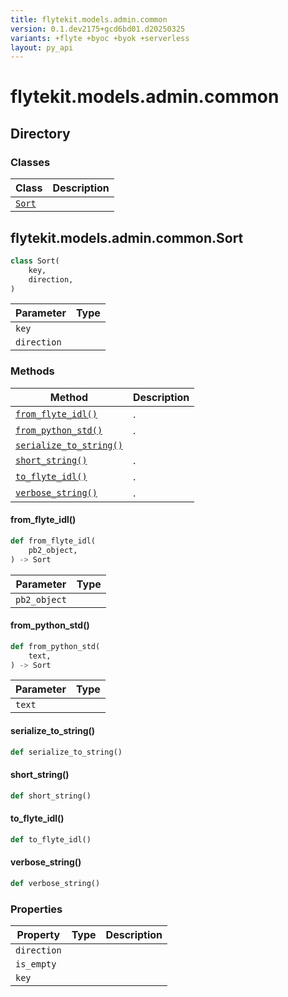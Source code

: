 ```yaml
---
title: flytekit.models.admin.common
version: 0.1.dev2175+gcd6bd01.d20250325
variants: +flyte +byoc +byok +serverless
layout: py_api
---
```


# flytekit.models.admin.common

## Directory

### Classes

| Class | Description |
|-|-|
| [`Sort`](.././flytekit.models.admin.common#flytekitmodelsadmincommonsort) |  |

## flytekit.models.admin.common.Sort

```python
class Sort(
    key,
    direction,
)
```
| Parameter | Type |
|-|-|
| `key` |  |
| `direction` |  |

### Methods

| Method | Description |
|-|-|
| [`from_flyte_idl()`](#from_flyte_idl) | . |
| [`from_python_std()`](#from_python_std) | . |
| [`serialize_to_string()`](#serialize_to_string) |  |
| [`short_string()`](#short_string) | . |
| [`to_flyte_idl()`](#to_flyte_idl) | . |
| [`verbose_string()`](#verbose_string) | . |


#### from_flyte_idl()

```python
def from_flyte_idl(
    pb2_object,
) -> Sort
```
| Parameter | Type |
|-|-|
| `pb2_object` |  |

#### from_python_std()

```python
def from_python_std(
    text,
) -> Sort
```
| Parameter | Type |
|-|-|
| `text` |  |

#### serialize_to_string()

```python
def serialize_to_string()
```
#### short_string()

```python
def short_string()
```
#### to_flyte_idl()

```python
def to_flyte_idl()
```
#### verbose_string()

```python
def verbose_string()
```
### Properties

| Property | Type | Description |
|-|-|-|
| `direction` |  |  |
| `is_empty` |  |  |
| `key` |  |  |

